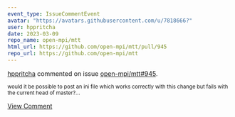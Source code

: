 ```yaml
---
event_type: IssueCommentEvent
avatar: "https://avatars.githubusercontent.com/u/7818666?"
user: hppritcha
date: 2023-03-09
repo_name: open-mpi/mtt
html_url: https://github.com/open-mpi/mtt/pull/945
repo_url: https://github.com/open-mpi/mtt
---
```


<a href='https://github.com/hppritcha' target='_blank'>hppritcha</a> commented on issue <a href='https://github.com/open-mpi/mtt/pull/945' target='_blank'>open-mpi/mtt#945</a>.

<small>would it be possible to post an ini file which works correctly with this change but fails with the current head of master?...</small>

<a href='https://github.com/open-mpi/mtt/pull/945' target='_blank'>View Comment</a>